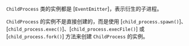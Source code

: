 <!-- YAML
added: v2.2.0
-->

`ChildProcess` 类的实例都是 [`EventEmitter`]，表示衍生的子进程。

`ChildProcess` 的实例不是直接创建的，而是使用 [`child_process.spawn()`]、[`child_process.exec()`]、[`child_process.execFile()`] 或 [`child_process.fork()`] 方法来创建 `ChildProcess` 的实例。

